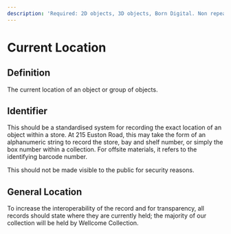 ```yaml
---
description: 'Required: 2D objects, 3D objects, Born Digital. Non repeatable.'
---
```


# Current Location

## Definition 

The current location of an object or group of objects. 

## Identifier

This should be a standardised system for recording the exact location of an object within a store. At 215 Euston Road, this may take the form of an alphanumeric string to record the store, bay and shelf number, or simply the box number within a collection. For offsite materials, it refers to the identifying barcode number. 

This should not be made visible to the public for security reasons. 

## General Location

To increase the interoperability of the record and for transparency, all records should state where they are currently held; the majority of our collection will be held by Wellcome Collection. 

 





